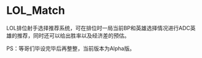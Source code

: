 # LOL_Match
LOL排位射手选择推荐系统，可在排位时一局当前BP和英雄选择情况进行ADC英雄的推荐，同时还可以给出胜率以及经济差的预估。

PS：等哥们毕设完毕后再整整，当前版本为Alpha版。
